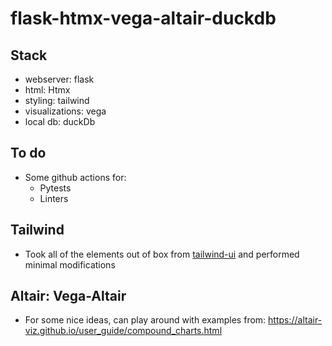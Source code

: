 # flask-htmx-vega-altair-duckdb

## Stack
- webserver: flask 
- html: Htmx 
- styling: tailwind 
- visualizations: vega 
- local db: duckDb 

## To do
- Some github actions for:
    - Pytests
    - Linters 

## Tailwind
- Took all of the elements out of box from [tailwind-ui](https://tailwindui.com/) and performed minimal modifications 

## Altair: Vega-Altair
- For some nice ideas, can play around with examples from: https://altair-viz.github.io/user_guide/compound_charts.html 